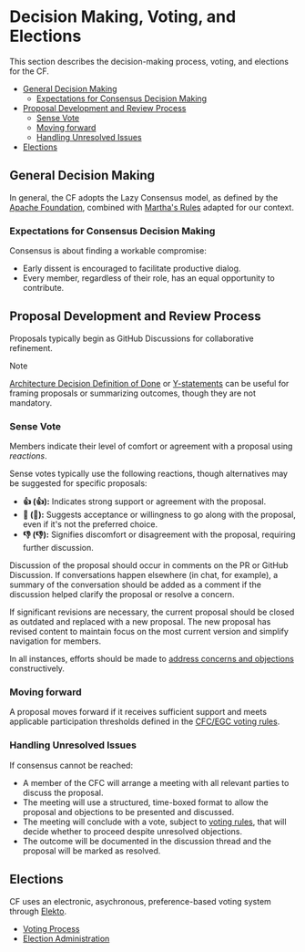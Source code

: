 # Decision Making, Voting, and Elections

This section describes the decision-making process, voting, and elections for the CF.

- [General Decision Making](#general-decision-making)
    - [Expectations for Consensus Decision Making](#expectations-for-consensus-decision-making)
- [Proposal Development and Review Process](#proposal-development-and-review-process)
    - [Sense Vote](#sense-vote)
    - [Moving forward](#moving-forward)
    - [Handling Unresolved Issues](#handling-unresolved-issues)
- [Elections](#elections)

## General Decision Making

In general, the CF adopts the Lazy Consensus model, as defined by the [Apache Foundation](https://community.apache.org/committers/decisionMaking.html), combined with [Martha's Rules](https://digitalcommons.unl.edu/cgi/viewcontent.cgi?article=1825&context=sociologyfacpub) adapted for our context.

### Expectations for Consensus Decision Making

Consensus is about finding a workable compromise:

- Early dissent is encouraged to facilitate productive dialog.
- Every member, regardless of their role, has an equal opportunity to contribute.

## Proposal Development and Review Process

Proposals typically begin as GitHub Discussions for collaborative refinement.

> [!NOTE]
> [Architecture Decision Definition of Done][ADD] or [Y-statements][y-statements] can be useful for framing proposals or summarizing outcomes, though they are not mandatory.

[ADD]: https://www.ozimmer.ch/practices/2020/05/22/ADDefinitionOfDone.html
[y-statements]: https://medium.com/olzzio/y-statements-10eb07b5a177

### Sense Vote

Members indicate their level of comfort or agreement with a proposal using *reactions*.

Sense votes typically use the following reactions, though alternatives may be suggested for specific proposals:

- **👍 (:+1:):** Indicates strong support or agreement with the proposal.
- **👀 (:eyes:):** Suggests acceptance or willingness to go along with the proposal, even if it's not the preferred choice.
- **👎 (:-1:):** Signifies discomfort or disagreement with the proposal, requiring further discussion.

Discussion of the proposal should occur in comments on the PR or GitHub Discussion. If conversations happen elsewhere (in chat, for example), a summary of the conversation should be added as a comment if the discussion helped clarify the proposal or resolve a concern.

If significant revisions are necessary, the current proposal should be closed as outdated and replaced with a new proposal.
The new proposal has revised content to maintain focus on the most current version and simplify navigation for members.

In all instances, efforts should be made to [address concerns and objections](#handling-unresolved-issues) constructively.

### Moving forward

A proposal moves forward if it receives sufficient support and meets applicable participation thresholds defined in the [CFC/EGC voting rules][cfc-sv].

[cfc-sv]: ./4-cf-council.md#voting

### Handling Unresolved Issues

If consensus cannot be reached:

- A member of the CFC will arrange a meeting with all relevant parties to discuss the proposal.
- The meeting will use a structured, time-boxed format to allow the proposal and objections to be presented and discussed.
- The meeting will conclude with a vote, subject to [voting rules][cfc-sv], that will decide whether to proceed despite unresolved objections.
- The outcome will be documented in the discussion thread and the proposal will be marked as resolved.

## Elections

CF uses an electronic, asychronous, preference-based voting system through [Elekto](https://elekto.dev/docs/).

- [Voting Process](https://elekto.dev/docs/voting/)
- [Election Administration](https://elekto.dev/docs/administration/)
